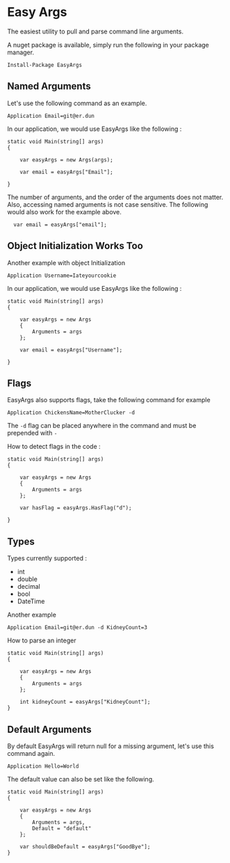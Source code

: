 # Easy Args

The easiest utility to pull and parse command line arguments.

A nuget package is available, simply run the following in your package manager.

    Install-Package EasyArgs

## Named Arguments

Let's use the following command as an example.

    Application Email=git@er.dun

In our application, we would use EasyArgs like the following :

    static void Main(string[] args)
    {

        var easyArgs = new Args(args);

        var email = easyArgs["Email"];

    }

The number of arguments, and the order of the arguments does not matter. Also, accessing named arguments is not case sensitive. The following would also work for the example above.

      var email = easyArgs["email"];

## Object Initialization Works Too

Another example with object Initialization

    Application Username=Iateyourcookie

In our application, we would use EasyArgs like the following :

    static void Main(string[] args)
    {

        var easyArgs = new Args
        {
            Arguments = args
        };

        var email = easyArgs["Username"];

    }

## Flags

EasyArgs also supports flags, take the following command for example

    Application ChickensName=MotherClucker -d

The `-d` flag can be placed anywhere in the command and must be prepended with `-`

How to detect flags in the code :

    static void Main(string[] args)
    {

        var easyArgs = new Args
        {
            Arguments = args
        };

        var hasFlag = easyArgs.HasFlag("d");

    }

## Types

Types currently supported :

* int
* double
* decimal
* bool
* DateTime

Another example

    Application Email=git@er.dun -d KidneyCount=3

How to parse an integer

    static void Main(string[] args)
    {

        var easyArgs = new Args
        {
            Arguments = args
        };

        int kidneyCount = easyArgs["KidneyCount"];
    }

## Default Arguments

By default EasyArgs will return null for a missing argument, let's use this command again.

    Application Hello=World

The default value can also be set like the following.

    static void Main(string[] args)
    {

        var easyArgs = new Args
        {
            Arguments = args,
            Default = "default"
        };

        var shouldBeDefault = easyArgs["GoodBye"];
    }
